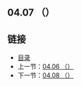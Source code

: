 ## 04.07 （）


## 链接
* [目录](https://github.com/alpha2018/go-zh/blob/master/tour/directory.md)
* 上一节：[04.06 （）](https://github.com/alpha2018/go-zh/blob/master/tour/04.06.md)
* 下一节：[04.08 （）](https://github.com/alpha2018/go-zh/blob/master/tour/04.08.md)
